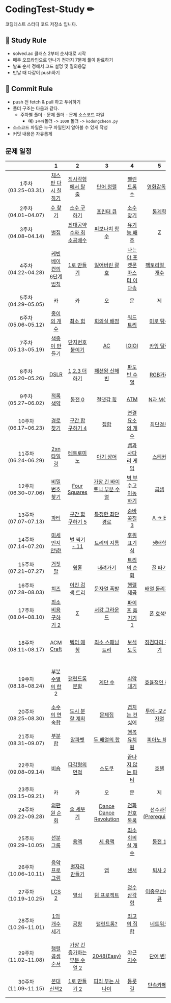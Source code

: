 # CodingTest-Study ✏

코딩테스트 스터디 코드 저장소 입니다.

## 📝 Study Rule ##
- solved.ac 클래스 2부터 순서대로 시작
- 매주 오프라인으로 만나기 전까지 7문제 풀이 완료하기
- 발표 순서 정해서 코드 설명 및 질의응답
- 만날 때 다같이 push하기
## 📝 Commit Rule ##
* push 전 fetch & pull 하고 푸쉬하기
* 폴더 구조는 다음과 같다.
    * 주차별 폴더 - 문제 폴더 - 문제 소스코드 파일
        * 예) ```1주차```폴더 -> ```1000``` 폴더 -> ```kodongcheon.py``` 
* 소스코드 파일은 누구 파일인지 알아볼 수 있게 작성
* 커밋 내용은 자유롭게

## 문제 일정 ##

| |1|2|3|4|5|6|7|
|:-:|:-:|:-:|:-:|:-:|:-:|:-:|:-:|
|1주차(03.25~03.31)|[체스판 다시 칠하기](https://www.acmicpc.net/problem/1018)|[직사각형에서 탈출](https://www.acmicpc.net/problem/1085)|[단어 정렬](https://www.acmicpc.net/problem/1181)|[팰린드롬수](https://www.acmicpc.net/problem/1259)|[영화감독 숌](https://www.acmicpc.net/problem/1436)|[랜선 자르기](https://www.acmicpc.net/problem/1654)|[스택 수열](https://www.acmicpc.net/problem/1874)|
|2주차(04.01~04.07)|[수 찾기](https://www.acmicpc.net/problem/1920)|[소수 구하기](https://www.acmicpc.net/problem/1929)|[프린터 큐](https://www.acmicpc.net/problem/1966)|[소수 찾기](https://www.acmicpc.net/problem/1978)|[통계학](https://www.acmicpc.net/problem/2108)|[카드 2](https://www.acmicpc.net/problem/2164)|[분해합](https://www.acmicpc.net/problem/2231)|
|3주차(04.08~04.14)|[벌집](https://www.acmicpc.net/problem/2292)|[최대공약수와 최소공배수](https://www.acmicpc.net/problem/2609)|[피보나치 함수](https://www.acmicpc.net/problem/1003)|[유기농 배추](https://www.acmicpc.net/problem/1012)|[Z](https://www.acmicpc.net/problem/1074)|[리모컨](https://www.acmicpc.net/problem/1107)|[DFS와BFS](https://www.acmicpc.net/problem/1260)|
|4주차(04.22~04.28)|[케빈 베이컨의 6단계 법칙](https://www.acmicpc.net/problem/1389)|[1로 만들기](https://www.acmicpc.net/problem/1463)|[잃어버린 괄호](https://www.acmicpc.net/problem/1541)|[나는야 포켓몬 마스터 이다솜](https://www.acmicpc.net/problem/1620)|[팩토리얼 0의 개수](https://www.acmicpc.net/problem/1676)|[숨바꼭질](https://www.acmicpc.net/problem/1697)|[듣보잡](https://www.acmicpc.net/problem/1764)|
|5주차(04.29~05.05)|카|카|오|문|제|풀|기|
|6주차(05.06~05.12)|[종이의 개수](https://www.acmicpc.net/problem/1780)|[최소 힙](https://www.acmicpc.net/problem/1927)|[회의실 배정](https://www.acmicpc.net/problem/1931)|[쿼드트리](https://www.acmicpc.net/problem/1992)|[미로 탐색](https://www.acmicpc.net/problem/2178)|[계단 오르기](https://www.acmicpc.net/problem/2579)|[바이러스](https://www.acmicpc.net/problem/2606)|
|7주차(05.13~05.19)|[색종이 만들기](https://www.acmicpc.net/problem/2630)|[단지번호붙이기](https://www.acmicpc.net/problem/2667)|[AC](https://www.acmicpc.net/problem/5430)|[IOIOI](https://www.acmicpc.net/problem/5525)|[카잉 달력](https://www.acmicpc.net/problem/6064)|[토마토](https://www.acmicpc.net/problem/7569)|[이중 우선순위 큐](https://www.acmicpc.net/problem/7662)|
|8주차(05.20~05.26)|[DSLR](https://www.acmicpc.net/problem/9019)|[1,2,3 더하기](https://www.acmicpc.net/problem/9095)|[패션왕 신해빈](https://www.acmicpc.net/problem/9375)|[파도반 수열](https://www.acmicpc.net/problem/9461)|[RGB거리](https://www.acmicpc.net/problem/1149)|[가장 긴 증가하는 부분 수열](https://www.acmicpc.net/problem/11053)|[정수 삼각형](https://www.acmicpc.net/problem/1932)|
|9주차(05.27~06.02)|[적록색약](https://www.acmicpc.net/problem/10026)|[동전 0](https://www.acmicpc.net/problem/11047)|[절댓갑 힚](https://www.acmicpc.net/problem/11286)|[ATM](https://www.acmicpc.net/problem/11399)|[N과 M(2)](https://www.acmicpc.net/problem/15650)|[N-Queen](https://www.acmicpc.net/problem/9663)|[연구소](https://www.acmicpc.net/problem/14502)|
|10주차(06.17~06.23)|[경로 찾기](https://www.acmicpc.net/problem/11403)|[구간 합 구하기 4](https://www.acmicpc.net/problem/11659)|[집합](https://www.acmicpc.net/problem/11723)|[연결 요소의 개수](https://www.acmicpc.net/problem/11724)|[최단경로](https://www.acmicpc.net/problem/1753)|[트리 순회](https://www.acmicpc.net/problem/1991)|[평범한 배낭](https://www.acmicpc.net/problem/12865)|
|11주차(06.24~06.29)|[2xn 타일링](https://www.acmicpc.net/problem/11726)|[테트로미노](https://www.acmicpc.net/problem/14500)|[아기 상어](https://www.acmicpc.net/problem/16236)|[뱀과 사다리 게임](https://www.acmicpc.net/problem/16928)|[스티커](https://www.acmicpc.net/problem/9465)|[LCS](https://www.acmicpc.net/problem/9251)|[치킨 배달](https://www.acmicpc.net/problem/15686)|
|12주차(06.30~07.06)|[비밀번호 찾기](https://www.acmicpc.net/problem/17219)|[Four Squares](https://www.acmicpc.net/problem/17626)|[가장 긴 바이토닉 부분 수열](https://www.acmicpc.net/problem/11054)|[벽 부수고 이동하기](https://www.acmicpc.net/problem/2206)|[곱셈](https://www.acmicpc.net/problem/1629)|[트리의 부모 찾기](https://www.acmicpc.net/problem/11725)|[플로이드](https://www.acmicpc.net/problem/11404)|
|13주차(07.07~07.13)|[파티](https://www.acmicpc.net/problem/1238)|[구간 합 구하기 5](https://www.acmicpc.net/problem/11660)|[특정한 최단 경로](https://www.acmicpc.net/problem/1504)|[숨바꼭질 3](https://www.acmicpc.net/problem/13549)|[A -> B](https://www.acmicpc.net/problem/16953)|[조합](https://www.acmicpc.net/problem/2407)|[최소비용 구하기](https://www.acmicpc.net/problem/1916)|
|14주차(07.14~07.20)|[미세먼지 안녕!](https://www.acmicpc.net/problem/17144)|[별 찍기 - 11](https://www.acmicpc.net/problem/2448)|[트리의 지름](https://www.acmicpc.net/problem/1167)|[후위 표기식](https://www.acmicpc.net/problem/1918)|[생태학](https://www.acmicpc.net/problem/4358)|[블로그2](https://www.acmicpc.net/problem/20365)|[예산](https://www.acmicpc.net/problem/2512)|
|15주차(07.21~07.27)|[거짓말](https://www.acmicpc.net/problem/1043)|[웜홀](https://www.acmicpc.net/problem/1865)|[내려가기](https://www.acmicpc.net/problem/2096)|[트리의 순회](https://www.acmicpc.net/problem/2263)|[꿀 따기](https://www.acmicpc.net/problem/21758)|[연속합](https://www.acmicpc.net/problem/1912)|[블로그](https://www.acmicpc.net/problem/21921)|
|16주차(07.28~08.03)|[치즈](https://www.acmicpc.net/problem/2638)|[이진 검색 트리](https://www.acmicpc.net/problem/5639)|[문자열 폭발](https://www.acmicpc.net/problem/9935)|[행렬 제곱](https://www.acmicpc.net/problem/10830)|[배열 돌리기 1](https://www.acmicpc.net/problem/16926)|[주지수](https://www.acmicpc.net/problem/15724)|[꽃길](https://www.acmicpc.net/problem/14620)|
|17주차(08.04~08.10)|[최소비용 구하기 2](https://www.acmicpc.net/problem/11779)|[Σ](https://www.acmicpc.net/problem/13172)|[서강 그라운드](https://www.acmicpc.net/problem/14938)|[파이프 옮기기 1](https://www.acmicpc.net/problem/17070)|[폰 호석만](https://www.acmicpc.net/problem/21275)|[민겸 수](https://www.acmicpc.net/problem/21314)|[달력](https://www.acmicpc.net/problem/20207)|
|18주차(08.11~08.17)|[ACM Craft](https://www.acmicpc.net/problem/1005)|[벡터 매칭](https://www.acmicpc.net/problem/1007)|[최소 스패닝 트리](https://www.acmicpc.net/problem/1197)|[보석 도둑](https://www.acmicpc.net/problem/1202)|[징검다리 건너기](https://www.acmicpc.net/problem/21317)|[도영이가 만든 맛있는 음식](https://www.acmicpc.net/problem/2961)|[넴모넴모 (Easy)](https://www.acmicpc.net/problem/14712)|
|19주차(08.18~08.24)|[부분수열의 합 2](https://www.acmicpc.net/problem/1208)|[팰린드롬 분할](https://www.acmicpc.net/problem/1509)|[계단 수](https://www.acmicpc.net/problem/1562)|[쇠막대기](https://www.acmicpc.net/problem/10799)|[효율적인 해킹](https://www.acmicpc.net/problem/1325)|[기차가 어둠을 헤치고 은하수를](https://www.acmicpc.net/problem/15787)|[계란으로 계란치기](https://www.acmicpc.net/problem/16987)|
|20주차(08.25~08.30)|[소수의 연속합](https://www.acmicpc.net/problem/1644)|[도시 분할 계획](https://www.acmicpc.net/problem/1647)|[문제집](https://www.acmicpc.net/problem/1766)|[겹치는 건 싫어](https://www.acmicpc.net/problem/20922)|[투에-모스 문자열](https://www.acmicpc.net/problem/18222)|[파일 정리](https://www.acmicpc.net/problem/20291)|[상어 초등학교](https://www.acmicpc.net/problem/21608)|
|21주차(08.31~09.07)|[부분합](https://www.acmicpc.net/problem/1806)|[알파벳](https://www.acmicpc.net/problem/1987)|[두 배열의 합](https://www.acmicpc.net/problem/2143)|[행복 유치원](https://www.acmicpc.net/problem/13164)|[피아노 체조](https://www.acmicpc.net/problem/21318)|[인구 이동](https://www.acmicpc.net/problem/16234)|[N번째 큰 수](https://www.acmicpc.net/problem/2075)|
|22주차(09.08~09.14)|[비숍](https://www.acmicpc.net/problem/1799)|[다각형의 면적](https://www.acmicpc.net/problem/2166)|[스도쿠](https://www.acmicpc.net/problem/2239)|[끝나지 않는 파티](https://www.acmicpc.net/problem/11265)|[호텔](https://www.acmicpc.net/problem/1106)|[지구 온난화](https://www.acmicpc.net/problem/5212)|[문자열 집합](https://www.acmicpc.net/problem/14425)|
|23주차(09.15~09.21)|카|카|오|문|제|풀|기|
|24주차(09.22~09.28)|[외판원 순회](https://www.acmicpc.net/problem/2098)|[줄 세우기](https://www.acmicpc.net/problem/2252)|[Dance Dance Revolution](https://www.acmicpc.net/problem/2342)|[전화번호 목록](https://www.acmicpc.net/problem/5052)|[선수과목(Prerequisite)](https://www.acmicpc.net/problem/14567)|[회문](https://www.acmicpc.net/problem/17609)|[오목](https://www.acmicpc.net/problem/2615)|
|25주차(09.29~10.05)|[선분 그룹](https://www.acmicpc.net/problem/2162)|[용액](https://www.acmicpc.net/problem/2467)|[세 용액](https://www.acmicpc.net/problem/2473)|[최소 회의실 개수](https://www.acmicpc.net/problem/19598)|[동전 1](https://www.acmicpc.net/problem/2293)|[특정 거리의 도시 찾기](https://www.acmicpc.net/problem/18352)|[출석 체크](https://www.acmicpc.net/problem/20438)|
|26주차(10.06~10.11)|[음악프로그램](https://www.acmicpc.net/problem/2623)|[별자리 만들기](https://www.acmicpc.net/problem/4386)|[앱](https://www.acmicpc.net/problem/7579)|[센서](https://www.acmicpc.net/problem/2212)|[퇴사 2](https://www.acmicpc.net/problem/15486)|[쉬운 최단거리](https://www.acmicpc.net/problem/14940)|[링크와 스타트](https://www.acmicpc.net/problem/15661)|
|27주차(10.19~10.25)|[LCS 2](https://www.acmicpc.net/problem/9252)|[열쇠](https://www.acmicpc.net/problem/9328)|[텀 프로젝트](https://www.acmicpc.net/problem/9466)|[정수 삼각형](https://school.programmers.co.kr/learn/courses/30/lessons/43105)|[이중우선순위큐](https://school.programmers.co.kr/learn/courses/30/lessons/42628)|[올바른 괄호](https://school.programmers.co.kr/learn/courses/30/lessons/12909)|[택배상자](https://school.programmers.co.kr/learn/courses/30/lessons/131704)|
|28주차(10.26~11.01)|[1의 개수 세기](https://www.acmicpc.net/problem/9527)|[공항](https://www.acmicpc.net/problem/10775)|[팰린드롬?](https://www.acmicpc.net/problem/10942)|[최고의 집합](https://school.programmers.co.kr/learn/courses/30/lessons/12938)|[네트워크](https://school.programmers.co.kr/learn/courses/30/lessons/43162)|[롤케이크 자르기](https://school.programmers.co.kr/learn/courses/30/lessons/132265)|[연속 부분 수열 합의 개수](https://school.programmers.co.kr/learn/courses/30/lessons/131701)|
|29주차(11.02~11.08)|[행렬 곱셈 순서](https://www.acmicpc.net/problem/11049)|[가장 긴 증가하는 부분 수열 2](https://www.acmicpc.net/problem/12015)|[2048(Easy)](https://www.acmicpc.net/problem/12100)|[야근 지수](https://school.programmers.co.kr/learn/courses/30/lessons/12927)|[단어 변환](https://school.programmers.co.kr/learn/courses/30/lessons/43163)|[혼자 놀기의 달인](https://school.programmers.co.kr/learn/courses/30/lessons/131130)|[할인 행사](https://school.programmers.co.kr/learn/courses/30/lessons/131127)|
|30주차(11.09~11.15)|[본대 산책2](https://www.acmicpc.net/problem/12850)|[1로 만들기 2](https://www.acmicpc.net/problem/12852)|[피리 부는 사나이](https://www.acmicpc.net/problem/16724)|[등굣길](https://school.programmers.co.kr/learn/courses/30/lessons/42898)|[단속카메라](https://school.programmers.co.kr/learn/courses/30/lessons/42884)|[피로도](https://school.programmers.co.kr/learn/courses/30/lessons/87946)|[n^2 배열 자르기](https://school.programmers.co.kr/learn/courses/30/lessons/87390)|
